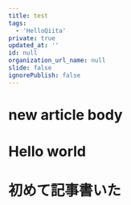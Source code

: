 ```yaml
---
title: test
tags:
  - 'HelloQiita'
private: true
updated_at: ''
id: null
organization_url_name: null
slide: false
ignorePublish: false
---
```

# new article body
# Hello world
# 初めて記事書いた
